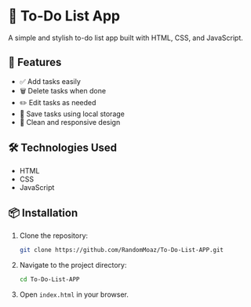 # 📝 To-Do List App

A simple and stylish to-do list app built with HTML, CSS, and JavaScript.

## 🚀 Features

* ✅ Add tasks easily
* 🗑️ Delete tasks when done
* ✏️ Edit tasks as needed
* 💾 Save tasks using local storage
* 🎨 Clean and responsive design

## 🛠️ Technologies Used

* HTML
* CSS
* JavaScript

## 📦 Installation

1. Clone the repository:

   ```bash
   git clone https://github.com/RandomMoaz/To-Do-List-APP.git
   ```

2. Navigate to the project directory:

   ```bash
   cd To-Do-List-APP
   ```

3. Open `index.html` in your browser.


